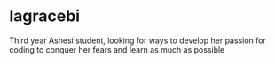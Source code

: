 # lagracebi
Third year Ashesi student, looking for ways to develop her passion for coding to conquer her fears and learn as much as possible
